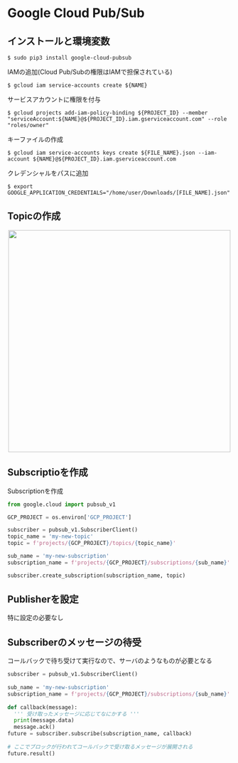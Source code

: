 # Google Cloud Pub/Sub

## インストールと環境変数
```console
$ sudo pip3 install google-cloud-pubsub
```
IAMの追加(Cloud Pub/Subの権限はIAMで担保されている)
```console
$ gcloud iam service-accounts create ${NAME}
```
サービスアカウントに権限を付与
```console
$ gcloud projects add-iam-policy-binding ${PROJECT_ID} --member "serviceAccount:${NAME}@${PROJECT_ID}.iam.gserviceaccount.com" --role "roles/owner"
```
キーファイルの作成
```cosnole
$ gcloud iam service-accounts keys create ${FILE_NAME}.json --iam-account ${NAME}@${PROJECT_ID}.iam.gserviceaccount.com
```
クレデンシャルをパスに追加
```console
$ export GOOGLE_APPLICATION_CREDENTIALS="/home/user/Downloads/[FILE_NAME].json"
```

## Topicの作成
<div align="center">
  <img width="500px" src="https://www.dropbox.com/s/v898liwfcbj8fbk/%E3%82%B9%E3%82%AF%E3%83%AA%E3%83%BC%E3%83%B3%E3%82%B7%E3%83%A7%E3%83%83%E3%83%88%202018-06-20%2004.40.32.png?raw=1">
</div>

## Subscriptioを作成
Subscriptionを作成
```python
from google.cloud import pubsub_v1

GCP_PROJECT = os.environ['GCP_PROJECT']

subscriber = pubsub_v1.SubscriberClient()
topic_name = 'my-new-topic'
topic = f'projects/{GCP_PROJECT}/topics/{topic_name}'

sub_name = 'my-new-subscription'
subscription_name = f'projects/{GCP_PROJECT}/subscriptions/{sub_name}'

subscriber.create_subscription(subscription_name, topic)
```

## Publisherを設定
特に設定の必要なし

## Subscriberのメッセージの待受
コールバックで待ち受けて実行なので、サーバのようなものが必要となる  
```python
subscriber = pubsub_v1.SubscriberClient()
  
sub_name = 'my-new-subscription'
subscription_name = f'projects/{GCP_PROJECT}/subscriptions/{sub_name}'
  
def callback(message):
  ''' 受け取ったメッセージに応じてなにかする '''
  print(message.data)
  message.ack()
future = subscriber.subscribe(subscription_name, callback)
  
# ここでブロックが行われてコールバックで受け取るメッセージが展開される
future.result()
```
